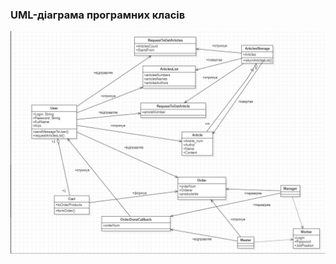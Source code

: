### UML-діаграма програмних класів

![img](/2-SoftwareDesign/2.5-UMLProgramClasses/UMLProgramClasses_Gavryliuk_Ai-214.jpg)
